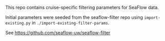 This repo contains cruise-specific filtering parameters for SeaFlow data.

Initial parameters were seeded from the seaflow-filter repo using
`import-existing.py` in `./import-existing-filter-params`.

See https://github.com/seaflow-uw/seaflow-filter

